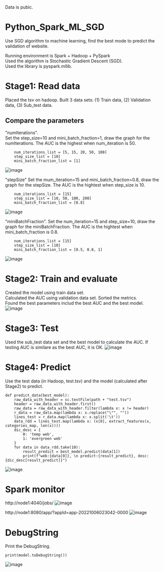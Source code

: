 Data is pubic.
# Python_Spark_ML_SGD
Use SGD algorithm to machine learning, find the best mode to predict the validation of website.

Running environment is Spark + Hadoop + PySpark    
Used the algorithm is Stochastic Gradient Descent (SGD).     
Used the library is pyspark.mllib. 

# Stage1:  Read data
Placed the tsv on hadoop. Built 3 data sets: (1) Train data, (2) Validation data, (3) Sub_test data.


## Compare the parameters
"numIterations".  
Set the step_size=10 and mini_batch_fraction=1, draw the graph for the numIterations. The AUC is the highest when num_iteration is 50. 
~~~
    num_iterations_list = [5, 15, 20, 50, 100]
    step_size_list = [10]
    mini_batch_fraction_list = [1]
~~~
![image](https://user-images.githubusercontent.com/75282285/194131970-37be45bf-dcc8-4ac6-a52e-e2e411346601.png)


"stepSize"
Set the mum_iteration=15 and mini_batch_fraction=0.8, draw the graph for the stepSize. The AUC is the hightest when step_size is 10.
~~~
    num_iterations_list = [15]
    step_size_list = [10, 50, 100, 200]
    mini_batch_fraction_list = [0.8]
~~~
![image](https://user-images.githubusercontent.com/75282285/194132258-339e74ad-a243-4652-836a-8d49783c321d.png)


"miniBatchFraction".
Set the num_iteration=15 and step_size=10, draw the graph for the miniBatchFraction. The AUC is the hightest when mini_batch_fraction is 0.8.
~~~
    num_iterations_list = [15]
    step_size_list = [10]
    mini_batch_fraction_list = [0.5, 0.8, 1]
~~~
![image](https://user-images.githubusercontent.com/75282285/194132553-c1165925-9e03-4428-aac9-3549852a9262.png)



# Stage2: Train and evaluate   
Created the model using train data set.   
Calculated the AUC using validation data set.
Sorted the metrics.    
Found the best parameters includ the best AUC and the best model.   
![image](https://user-images.githubusercontent.com/75282285/194131381-d1165b01-d03c-4b8d-ba75-81ef9eb4601d.png)


# Stage3: Test
Used the sub_test data set and the best model to calculate the AUC. If testing AUC is similare as the best AUC, it is OK.
![image](https://user-images.githubusercontent.com/75282285/194131330-67a56a36-75d5-4501-b8f7-6bdcefb960ba.png)


# Stage4: Predict
Use the test data (in Hadoop, test.tsv) and the model (calculated after Stage2) to predict.
~~~
def predict_data(best_model):
    raw_data_with_header = sc.textFile(path + "test.tsv")
    header = raw_data_with_header.first()
    raw_data = raw_data_with_header.filter(lambda x: x != header)
    r_data = raw_data.map(lambda x: x.replace("\"", ""))
    lines_test = r_data.map(lambda x: x.split('\t'))
    data_rdd = lines_test.map(lambda x: (x[0], extract_features(x, categories_map, len(x))))
    dic_desc = {
        0: 'temp web',
        1: 'evergreen web'
    }
    for data in data_rdd.take(10):
        result_predict = best_model.predict(data[1])
        print(f"web:{data[0]}, \n predict:{result_predict}, desc: {dic_desc[result_predict]}")
~~~
![image](https://user-images.githubusercontent.com/75282285/194131514-1b1213e2-785b-43c9-a1f5-5f0fe3fc750e.png)

# Spark monitor
http://node1:4040/jobs/
![image](https://user-images.githubusercontent.com/75282285/194135768-b834425c-29c8-4249-b5b9-ec929e1a0139.png)

http://node1:8080/app/?appId=app-20221006023042-0000
![image](https://user-images.githubusercontent.com/75282285/194135595-9817be67-cad7-4c6f-85ee-974628fed460.png)

# DebugString
Print the DebugString.
~~~
print(model.toDebugString())
~~~

![image](https://user-images.githubusercontent.com/75282285/192617611-b294921c-5be5-4393-9073-96793e3c46b4.png)





